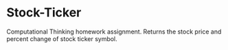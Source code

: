 <h1> Stock-Ticker </h1>
<body>
Computational Thinking homework assignment. Returns the stock price and percent change of stock ticker symbol.

</body>





